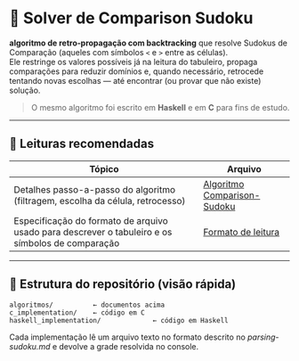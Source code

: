 # 🧩 Solver de Comparison Sudoku

**algoritmo de retro‐propagação com backtracking** que resolve Sudokus de Comparação (aqueles com símbolos `<` e `>` entre as células).  
Ele restringe os valores possíveis já na leitura do tabuleiro, propaga comparações para reduzir domínios e, quando necessário, retrocede tentando novas escolhas — até encontrar (ou provar que não existe) solução.

> O mesmo algoritmo foi escrito em **Haskell** e em **C** para fins de estudo.

---

## 📄 Leituras recomendadas

| Tópico | Arquivo |
|--------|---------|
| Detalhes passo-a-passo do algoritmo (filtragem, escolha da célula, retrocesso) | [Algoritmo Comparison-Sudoku](algoritmos/comparison-sudoku-algo.MD) |
| Especificação do formato de arquivo usado para descrever o tabuleiro e os símbolos de comparação | [Formato de leitura](algoritmos/parsing-sudoku.MD) |

---

## 📂 Estrutura do repositório (visão rápida)

    algoritmos/          ← documentos acima  
    c_implementation/    ← código em C 
    haskell_implementation/             ← código em Haskell  

Cada implementação lê um arquivo texto no formato descrito no *parsing-sudoku.md* e devolve a grade resolvida no console.
